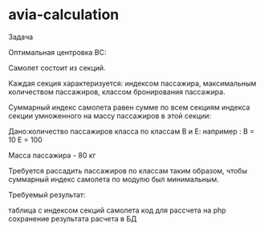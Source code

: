 # avia-calculation
Задача

Оптимальная центровка ВС:

Самолет состоит из секций.

Каждая секция характеризуется: индексом пассажира, максимальным количеством пассажиров, классом бронирования пассажира.

Суммарный индекс самолета равен сумме по всем секциям индекса секции умноженного на массу пассажиров в этой секции: 

Дано:количество пассажиров класса по классам B и Е:
 например : 
B = 10
E = 100

Масса пассажира - 80 кг

Требуется рассадить пассажиров по классам таким образом, чтобы суммарный индекс самолета по модулю был минимальным.

Требуемый результат:

таблица с индексом секций самолета
код для рассчета на php
сохранение результата расчета в БД
